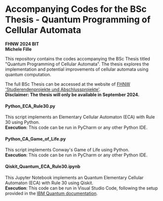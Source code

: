 # Accompanying Codes for the BSc Thesis - Quantum Programming of Cellular Automata
**FHNW 2024 BIT**  
**Michele Fille**

This repository contains the codes accompanying the BSc Thesis titled "Quantum Programming of Cellular Automata". The thesis explores the implementation and potential improvements of cellular automata using quantum computation. <br>

The full BSc Thesis can be accessed at the website of [FHNW 'Studierendenprojekte und Abschlussprojekte'](https://studierendenprojekte.wirtschaft.fhnw.ch/). <br>
**Disclaimer: The thesis will only be available in September 2024.**

#### Python_ECA_Rule30.py
This script implements an Elementary Cellular Automaton (ECA) with Rule 30 using Python.  
**Execution**: This code can be run in PyCharm or any other Python IDE.

#### Python_CA_Game_of_Life.py
This script implements Conway's Game of Life using Python.  
**Execution**: This code can be run in PyCharm or any other Python IDE.

#### Qiskit_Quantum_ECA_Rule30.ipynb
This Jupyter Notebook implements an Quantum Elementary Cellular Automaton (ECA) with Rule 30 using Qiskit.  
**Execution**: This code can be run in Visual Studio Code, following the setup provided in the [IBM Quantum documentation](https://docs.quantum.ibm.com/guides/install-qiskit#local).
